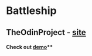 # Battleship

## TheOdinProject - [site](https://www.theodinproject.com/)


#### Check out [demo](https://rique2x.github.io/Battleship/)**